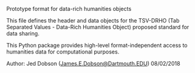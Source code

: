 Prototype format for data-rich humanities objects

This file defines the header and data objects for the TSV-DRHO (Tab Separated
Values - Data-Rich Humanities Object) proposed standard for data sharing.
 
This Python package provides high-level format-independent access to humanities
data for computational purposes.  

Author:
Jed Dobson (James.E.Dobson@Dartmouth.EDU)
08/02/2018
